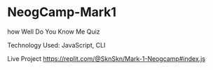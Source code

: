 # NeogCamp-Mark1
how Well Do You Know Me Quiz

Technology Used:
    JavaScript, CLI

Live Project
https://replit.com/@SknSkn/Mark-1-Neogcamp#index.js


